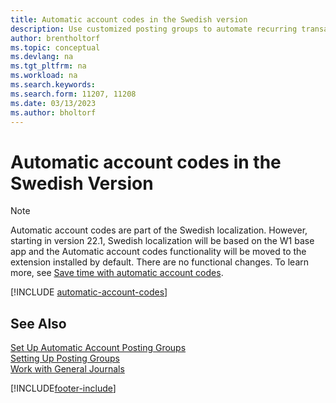 ```yaml
---
title: Automatic account codes in the Swedish version
description: Use customized posting groups to automate recurring transactions in journals, sales documents, or purchase documents in the Swedish version.
author: brentholtorf
ms.topic: conceptual
ms.devlang: na
ms.tgt_pltfrm: na
ms.workload: na
ms.search.keywords:
ms.search.form: 11207, 11208
ms.date: 03/13/2023
ms.author: bholtorf
---
```

# Automatic account codes in the Swedish Version

> [!NOTE]
> Automatic account codes are part of the Swedish localization. However, starting in version 22.1, Swedish localization will be based on the W1 base app and the Automatic account codes functionality will be moved to the extension installed by default. There are no functional changes. To learn more, see [Save time with automatic account codes](automatic-account-codes.md).  

[!INCLUDE [automatic-account-codes](../includes/FISE/automatic-account-codes.md)]

## See Also

[Set Up Automatic Account Posting Groups](how-to-set-up-automatic-account-posting-groups.md)  
[Setting Up Posting Groups](../../finance-posting-groups.md)  
[Work with General Journals](../../ui-work-general-journals.md)  


[!INCLUDE[footer-include](../../includes/footer-banner.md)]
